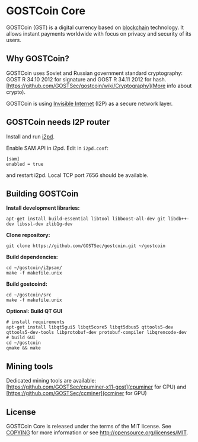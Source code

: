 GOSTCoin Core
=============

GOSTCoin (GST) is a digital currency based on [blockchain](https://en.wikipedia.org/wiki/Blockchain) technology.
It allows instant payments worldwide with focus on privacy and security of its users.

Why GOSTCoin?
-------------

GOSTCoin uses Soviet and Russian government standard cryptography: 
GOST R 34.10 2012 for signature and GOST R 34.11 2012 for hash. 
[https://github.com/GOSTSec/gostcoin/wiki/Cryptography](More info about crypto).

GOSTCoin is using [Invisible Internet](https://github.com/PurpleI2P/i2pd) (I2P) as a secure network layer.

GOSTCoin needs I2P router
-------------------------

Install and run [i2pd](https://github.com/PurpleI2P/i2pd).

Enable SAM API in i2pd. Edit in `i2pd.conf`:

    [sam]
    enabled = true

and restart i2pd. Local TCP port 7656 should be available.

Building GOSTCoin
-----------------

**Install development libraries:**

    apt-get install build-essential libtool libboost-all-dev git libdb++-dev libssl-dev zlib1g-dev

**Clone repository:**

    git clone https://github.com/GOSTSec/gostcoin.git ~/gostcoin

**Build dependencies:**

    cd ~/gostcoin/i2psam/
    make -f makefile.unix

**Build gostcoind:**

    cd ~/gostcoin/src
    make -f makefile.unix

**Optional: Build QT GUI**

    # install requirements 
    apt-get install libqt5gui5 libqt5core5 libqt5dbus5 qttools5-dev qttools5-dev-tools libprotobuf-dev protobuf-compiler libqrencode-dev
    # build GUI
    cd ~/gostcoin
    qmake && make

Mining tools
------------

Dedicated mining tools are available: [https://github.com/GOSTSec/cpuminer-x11-gost](cpuminer for CPU) and [https://github.com/GOSTSec/ccminer](ccminer for GPU)

License
-------

GOSTCoin Core is released under the terms of the MIT license. See [COPYING](COPYING) for more
information or see http://opensource.org/licenses/MIT.

